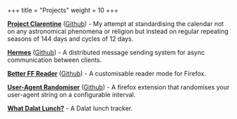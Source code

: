 +++
title = "Projects"
weight = 10
+++

[**Project Clarentine**](/projects/project-clarentine/) ([Github](https://github.com/ClarenceClark/project-clarentine/)) - My attempt at standardising the calendar not on any astronomical phenomena or religion but instead on regular repeating seasons of 144 days and cycles of 12 days.

[**Hermes**](/projects/hermes) ([Github](https://github.com/ClarenceClark/hermes/)) - A distributed message sending system for async communication between clients.

[**Better FF Reader**](/projects/better-ff-reader/) ([Github](https://github.com/ClarenceClark/better-ff-reader/)) - A customisable reader mode for Firefox.

[**User-Agent Randomiser**](/projects/user-agent-randomiser) ([Github](/projects/user-agent-randomiser/)) - A firefox extension that randomises your user-agent string on a configurable interval.

[**What Dalat Lunch?**](https://whatdalatlunch.glitch.me/) - A Dalat lunch tracker.